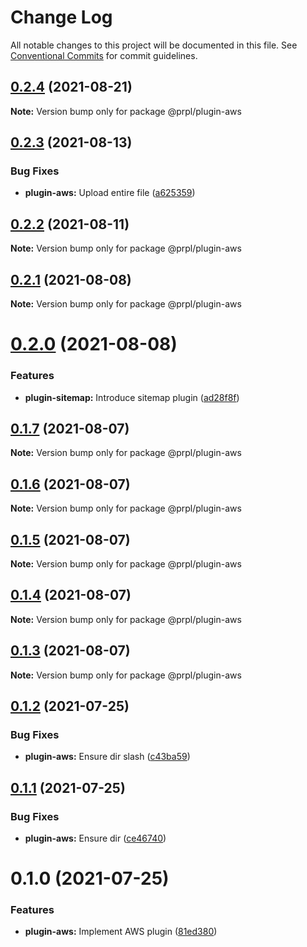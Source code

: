 # Change Log

All notable changes to this project will be documented in this file.
See [Conventional Commits](https://conventionalcommits.org) for commit guidelines.

## [0.2.4](https://github.com/tyhopp/prpl/compare/@prpl/plugin-aws@0.2.3...@prpl/plugin-aws@0.2.4) (2021-08-21)

**Note:** Version bump only for package @prpl/plugin-aws





## [0.2.3](https://github.com/tyhopp/prpl/compare/@prpl/plugin-aws@0.2.2...@prpl/plugin-aws@0.2.3) (2021-08-13)


### Bug Fixes

* **plugin-aws:** Upload entire file ([a625359](https://github.com/tyhopp/prpl/commit/a62535922d8f675a1bd724301295080343addd64))





## [0.2.2](https://github.com/tyhopp/prpl/compare/@prpl/plugin-aws@0.2.1...@prpl/plugin-aws@0.2.2) (2021-08-11)

**Note:** Version bump only for package @prpl/plugin-aws





## [0.2.1](https://github.com/tyhopp/prpl/compare/@prpl/plugin-aws@0.2.0...@prpl/plugin-aws@0.2.1) (2021-08-08)

**Note:** Version bump only for package @prpl/plugin-aws





# [0.2.0](https://github.com/tyhopp/prpl/compare/@prpl/plugin-aws@0.1.7...@prpl/plugin-aws@0.2.0) (2021-08-08)


### Features

* **plugin-sitemap:** Introduce sitemap plugin ([ad28f8f](https://github.com/tyhopp/prpl/commit/ad28f8fa2ad7882fd328a41fcc2757b70599a565))





## [0.1.7](https://github.com/tyhopp/prpl/compare/@prpl/plugin-aws@0.1.6...@prpl/plugin-aws@0.1.7) (2021-08-07)

**Note:** Version bump only for package @prpl/plugin-aws





## [0.1.6](https://github.com/tyhopp/prpl/compare/@prpl/plugin-aws@0.1.5...@prpl/plugin-aws@0.1.6) (2021-08-07)

**Note:** Version bump only for package @prpl/plugin-aws





## [0.1.5](https://github.com/tyhopp/prpl/compare/@prpl/plugin-aws@0.1.4...@prpl/plugin-aws@0.1.5) (2021-08-07)

**Note:** Version bump only for package @prpl/plugin-aws





## [0.1.4](https://github.com/tyhopp/prpl/compare/@prpl/plugin-aws@0.1.3...@prpl/plugin-aws@0.1.4) (2021-08-07)

**Note:** Version bump only for package @prpl/plugin-aws





## [0.1.3](https://github.com/tyhopp/prpl/compare/@prpl/plugin-aws@0.1.2...@prpl/plugin-aws@0.1.3) (2021-08-07)

**Note:** Version bump only for package @prpl/plugin-aws





## [0.1.2](https://github.com/tyhopp/prpl/compare/@prpl/plugin-aws@0.1.1...@prpl/plugin-aws@0.1.2) (2021-07-25)


### Bug Fixes

* **plugin-aws:** Ensure dir slash ([c43ba59](https://github.com/tyhopp/prpl/commit/c43ba59151266927f9d9aa3301d0698b8a3494c2))





## [0.1.1](https://github.com/tyhopp/prpl/compare/@prpl/plugin-aws@0.1.0...@prpl/plugin-aws@0.1.1) (2021-07-25)


### Bug Fixes

* **plugin-aws:** Ensure dir ([ce46740](https://github.com/tyhopp/prpl/commit/ce46740e7b7872943bf454c453cc0c19fa5e18fa))





# 0.1.0 (2021-07-25)


### Features

* **plugin-aws:** Implement AWS plugin ([81ed380](https://github.com/tyhopp/prpl/commit/81ed380334a2d1ba8bd60278003aac269e8cc44c))
